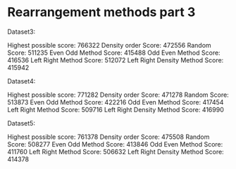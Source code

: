 Rearrangement methods part 3
========================================================

Dataset3:

Highest possible score: 766322
Density order Score: 472556
Random Score: 511235
Even Odd Method Score: 415488
Odd Even Method Score: 416536
Left Right Method Score: 512072
Left Right Density Method Score: 415942

Dataset4:

Highest possible score: 771282
Density order Score: 471278
Random Score: 513873
Even Odd Method Score: 422216
Odd Even Method Score: 417454
Left Right Method Score: 509716
Left Right Density Method Score: 416990

Dataset5:

Highest possible score: 761378
Density order Score: 475508
Random Score: 508277
Even Odd Method Score: 413846
Odd Even Method Score: 411760
Left Right Method Score: 506632
Left Right Density Method Score: 414378
